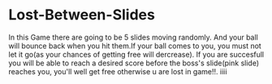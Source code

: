 # Lost-Between-Slides
In this Game there are going to be 5 slides moving randomly. 
And your ball will bounce back when you hit them.If your ball comes to you, you must not let it go(as your chances of getting free will dercrease). If you are succesfull you will be able to reach a desired score before the boss's slide(pink slide) reaches you, you'll well get free otherwise u are lost in game!!. 
iiii
